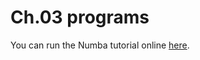 # Ch.03 programs
You can run the Numba tutorial online [here](https://mybinder.org/v2/gh/com-py/intro/main?urlpath=/tree/ch03/p8-numba.ipynb).
